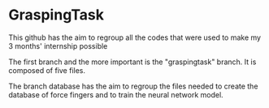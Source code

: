 # GraspingTask

This github has the aim to regroup all the codes that were used to make my 3 months' internship possible

The first branch and the more important is the "graspingtask" branch. It is composed of five files.

The branch database has the aim to regroup the files needed to create the database of force fingers and to train the neural network model.


